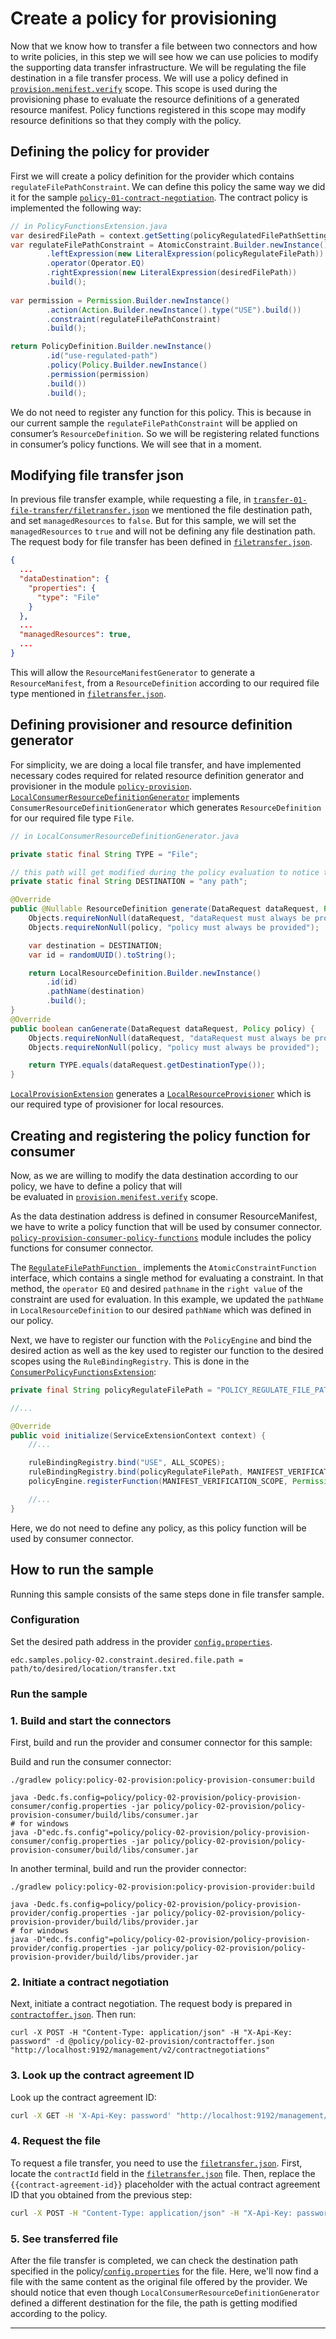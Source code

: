 # Create a policy for provisioning 

Now that we know how to transfer a file between two connectors and how to write policies, in this step we will see how we 
can use policies to modify the supporting data transfer infrastructure. We will be regulating the file destination in a file transfer process. We will use a policy
defined in [`provision.menifest.verify`](https://eclipse-edc.github.io/docs/#/submodule/Connector/docs/developer/policy-engine?id=manifest-verification-scope-provisionmanifestverify)
scope. This scope is used during the provisioning phase to evaluate the resource definitions of a generated resource manifest.
Policy functions registered in this scope may modify resource definitions so that they comply with the policy.

## Defining the policy for provider

First we will create a policy definition for the provider which contains `regulateFilePathConstraint`. We can define this policy the same way we did it for the sample [`policy-01-contract-negotiation`](policy/policy-01-contract-negotiation). 
The contract policy is implemented the following way:

```java
// in PolicyFunctionsExtension.java
var desiredFilePath = context.getSetting(policyRegulatedFilePathSetting, "/tmp/provider/test-document.txt");
var regulateFilePathConstraint = AtomicConstraint.Builder.newInstance()
        .leftExpression(new LiteralExpression(policyRegulateFilePath))
        .operator(Operator.EQ)
        .rightExpression(new LiteralExpression(desiredFilePath))
        .build();
    
var permission = Permission.Builder.newInstance()
        .action(Action.Builder.newInstance().type("USE").build())
        .constraint(regulateFilePathConstraint)
        .build();

return PolicyDefinition.Builder.newInstance()
        .id("use-regulated-path")
        .policy(Policy.Builder.newInstance()
        .permission(permission)
        .build())
        .build();
```
We do not need to register any function for this policy. This is because in our current sample the `regulateFilePathConstraint` 
will be applied on consumer’s `ResourceDefinition`. So we will be registering related functions in consumer’s policy functions. 
We will see that in a moment.


## Modifying file transfer json
In previous file transfer example, while requesting a file, in [`transfer-01-file-transfer/filetransfer.json`](transfer/transfer-01-file-transfer/filetransfer.json) 
we mentioned the file destination path, and set `managedResources` to `false`. But for this sample, we will set the `managedResources` to `true` and will not be 
defining any file destination path. The request body for file transfer has been defined in [`filetransfer.json`](policy/policy-02-provision/filetransfer.json).

```json
{
  ...
  "dataDestination": {
    "properties": {
      "type": "File"
    }
  },
  ...
  "managedResources": true,
  ...
}
```
This will allow the `ResourceManifestGenerator` to generate a `ResourceManifest`, from a `ResourceDefinition` 
according to our required file type mentioned in [`filetransfer.json`](policy/policy-02-provision/filetransfer.json). 


## Defining provisioner and resource definition generator

For simplicity, we are doing a local file transfer, and have implemented necessary codes required for related
resource definition generator and provisioner in the module [`policy-provision`](policy/policy-02-provision/policy-provision). 
[`LocalConsumerResourceDefinitionGenerator`](policy/policy-02-provision/policy-provision/src/main/java/org/eclipse/sample/extension/provision/LocalConsumerResourceDefinitionGenerator.java)
implements `ConsumerResourceDefinitionGenerator` which generates `ResourceDefinition` for our required file type `File`.

```java
// in LocalConsumerResourceDefinitionGenerator.java

private static final String TYPE = "File";

// this path will get modified during the policy evaluation to notice the change, keep the path different from the path used in policy 
private static final String DESTINATION = "any path"; 

@Override
public @Nullable ResourceDefinition generate(DataRequest dataRequest, Policy policy) {
    Objects.requireNonNull(dataRequest, "dataRequest must always be provided");
    Objects.requireNonNull(policy, "policy must always be provided");

    var destination = DESTINATION;
    var id = randomUUID().toString();

    return LocalResourceDefinition.Builder.newInstance()
        .id(id)
        .pathName(destination)
        .build();
}
@Override
public boolean canGenerate(DataRequest dataRequest, Policy policy) {
    Objects.requireNonNull(dataRequest, "dataRequest must always be provided");
    Objects.requireNonNull(policy, "policy must always be provided");

    return TYPE.equals(dataRequest.getDestinationType());
}
```

[`LocalProvisionExtension`](policy/policy-02-provision/policy-provision/src/main/java/org/eclipse/sample/extension/provision/LocalProvisionExtension.java)
generates a [`LocalResourceProvisioner`](policy/policy-02-provision/policy-provision/src/main/java/org/eclipse/sample/extension/provision/LocalResourceProvisioner.java)
which is our required type of provisioner for local resources.


## Creating and registering the policy function for consumer

Now, as we are willing to modify the data destination according to our policy, we have to define a policy that will  
be evaluated in [`provision.menifest.verify`](https://eclipse-edc.github.io/docs/#/submodule/Connector/docs/developer/policy-engine?id=manifest-verification-scope-provisionmanifestverify)
scope.

As the data destination address is defined in consumer ResourceManifest, we have to write a policy function that will 
be used by consumer connector. [`policy-provision-consumer-policy-functions`](policy/policy-02-provision/policy-provision-consumer-policy-functions) 
module includes the policy functions for consumer connector. 


The [`RegulateFilePathFunction `](policy/policy-02-provision/policy-provision-consumer-policy-functions/src/main/java/org/eclipse/sample/extension/provision/consumer/policy/RegulateFilePathFunction.java)
implements the `AtomicConstraintFunction` interface, which contains a single method for evaluating a constraint.
In that method, the `operator` `EQ` and desired `pathname` in the `right value` of the constraint are used for evaluation. 
In this example, we updated the `pathName` in `LocalResourceDefinition` to our desired `pathName` which was defined in our policy.


Next, we have to register our function with the `PolicyEngine` and bind the desired action as well as the key used to
register our function to the desired scopes using the `RuleBindingRegistry`. This is done in the
[`ConsumerPolicyFunctionsExtension`](policy/policy-02-provision/policy-provision-consumer-policy-functions/src/main/java/org/eclipse/sample/extension/provision/consumer/policy/ConsumerPolicyFunctionsExtension.java):

```java
private final String policyRegulateFilePath = "POLICY_REGULATE_FILE_PATH";

//...

@Override
public void initialize(ServiceExtensionContext context) {
    //...

    ruleBindingRegistry.bind("USE", ALL_SCOPES);
    ruleBindingRegistry.bind(policyRegulateFilePath, MANIFEST_VERIFICATION_SCOPE);
    policyEngine.registerFunction(MANIFEST_VERIFICATION_SCOPE, Permission.class, policyRegulateFilePath, new RegulateFilePathFunction(monitor));

    //...
}
```

Here, we do not need to define any policy, as this policy function will be used by consumer connector.


## How to run the sample

Running this sample consists of the same steps done in file transfer sample.

### Configuration

Set the desired path address in the provider [`config.properties`](policy/policy-02-provision/policy-provision-provider/config.properties).

```properties
edc.samples.policy-02.constraint.desired.file.path = path/to/desired/location/transfer.txt
```

### Run the sample

### 1. Build and start the connectors
First, build and run the provider and consumer connector for this sample:

Build and run the consumer connector:
```shell
./gradlew policy:policy-02-provision:policy-provision-consumer:build

java -Dedc.fs.config=policy/policy-02-provision/policy-provision-consumer/config.properties -jar policy/policy-02-provision/policy-provision-consumer/build/libs/consumer.jar
# for windows
java -D"edc.fs.config"=policy/policy-02-provision/policy-provision-consumer/config.properties -jar policy/policy-02-provision/policy-provision-consumer/build/libs/consumer.jar
```
In another terminal, build and run the provider connector:
```shell
./gradlew policy:policy-02-provision:policy-provision-provider:build

java -Dedc.fs.config=policy/policy-02-provision/policy-provision-provider/config.properties -jar policy/policy-02-provision/policy-provision-provider/build/libs/provider.jar
# for windows
java -D"edc.fs.config"=policy/policy-02-provision/policy-provision-provider/config.properties -jar policy/policy-02-provision/policy-provision-provider/build/libs/provider.jar
```

### 2. Initiate a contract negotiation
Next, initiate a contract negotiation. The request body is prepared in [`contractoffer.json`](policy/policy-02-provision/contractoffer.json).
Then run:

```shell
curl -X POST -H "Content-Type: application/json" -H "X-Api-Key: password" -d @policy/policy-02-provision/contractoffer.json "http://localhost:9192/management/v2/contractnegotiations"
```

### 3. Look up the contract agreement ID

Look up the contract agreement ID:

```bash
curl -X GET -H 'X-Api-Key: password' "http://localhost:9192/management/v2/contractnegotiations/<UUID>"
```

### 4. Request the file

To request a file transfer, you need to use the [`filetransfer.json`](policy/policy-02-provision/filetransfer.json). First, locate the `contractId` field in the [`filetransfer.json`](policy/policy-02-provision/filetransfer.json) file.
Then, replace the `{{contract-agreement-id}}` placeholder with the actual contract agreement ID that you obtained from the previous step:

```bash
curl -X POST -H "Content-Type: application/json" -H "X-Api-Key: password" -d @policy/policy-02-provision/filetransfer.json "http://localhost:9192/management/v2/transferprocesses" 
```

### 5. See transferred file

After the file transfer is completed, we can check the destination path specified in the policy/[`config.properties`](policy/policy-02-provision/policy-provision-provider/config.properties)
for the file. Here, we'll now find a file with the same content as the original file offered by the provider. We should notice that even though 
`LocalConsumerResourceDefinitionGenerator` defined a different destination for the file, the path is getting modified according to the 
policy.

---